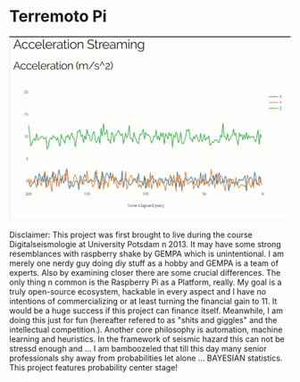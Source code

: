 # Terremoto Pi
![eqd](/images/chrome-capture.gif)

Disclaimer:
This project was first brought to live during the course Digitalseismologie at University Potsdam n 2013. It may have some strong resemblances with raspberry shake by GEMPA which is unintentional. 
I am merely one nerdy guy doing diy stuff as a hobby and GEMPA is a team of experts.
Also by examining closer there are some crucial differences. The only thing n common is the Raspberry Pi as a Platform, really.
My goal is a truly open-source ecosystem, hackable in every aspect and I have no intentions of commercializing or at least turning the financial gain to 11. It would be a huge success if this project can finance itself.
Meanwhile, I am doing this just for fun (hereafter refered to as "shits and giggles" and the intellectual competition.).
Another core philosophy is automation, machine learning and heuristics. In the framework of seismic hazard this can not be stressd enough and  ... I am bamboozeled that till this day many senior professionals shy away from probabilities let alone ... BAYESIAN statistics.
This project features probability center stage!
